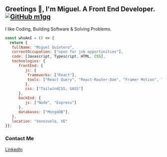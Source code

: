 ## Greetings 👋, I'm Miguel. A Front End Developer. [![GitHub m1gq](https://img.shields.io/github/followers/m1gq?label=follow&style=social)](https://github.com/m1gq)
I like Coding, Building Software & Solving Problems.  

```javascript
const whoAmI = () => {
  return {
   fullName: "Miguel Quintero",
   currentOccupation: ["open for job opportunities"],
   code: [Javascript, Typescript, HTML, CSS],
   technologies: {
      frontEnd: {
         js: {
          frameworks: ["React"],
          tools: ["React Query", "React-Router-Dom", "Framer Motion", "Styled Components"]
         },
         css: ["TailwindCSS, SASS"]
      },
      backEnd: {
         js: ["Node", "Express"]
      },
      databases: ["MongoDB"],
   },
   location: "Venezuela, VE"
}};
```
### Contact Me
<a href="https://www.linkedin.com/in/mdavidq/">LinkedIn</a>


<!---
m1gq/m1gq is a ✨ special ✨ repository because its `README.md` (this file) appears on your GitHub profile.
You can click the Preview link to take a look at your changes.
- 👋 Hi, I’m @m1gq
- 👀 I’m interested in ...
- 🌱 I’m currently learning ...
- 💞️ I’m looking to collaborate on ...
- 📫 How to reach me ...
--->
